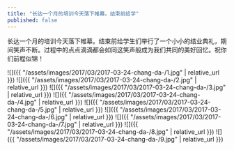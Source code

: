 ```yaml
---
title: "长达一个月的培训今天落下帷幕。结束前给学"
published: false
---
```

长达一个月的培训今天落下帷幕。结束前给学生们举行了一个小小的结业典礼，期间笑声不断。过程中的点点滴滴都会如同这笑声般成为我们共同的美好回忆。祝你们前程似锦！



![]({{ "/assets/images/2017/03/2017-03-24-chang-da-/1.jpg" | relative_url }})
![]({{ "/assets/images/2017/03/2017-03-24-chang-da-/2.jpg" | relative_url }})
![]({{ "/assets/images/2017/03/2017-03-24-chang-da-/3.jpg" | relative_url }})
![]({{ "/assets/images/2017/03/2017-03-24-chang-da-/4.jpg" | relative_url }})
![]({{ "/assets/images/2017/03/2017-03-24-chang-da-/5.jpg" | relative_url }})
![]({{ "/assets/images/2017/03/2017-03-24-chang-da-/6.jpg" | relative_url }})
![]({{ "/assets/images/2017/03/2017-03-24-chang-da-/7.jpg" | relative_url }})
![]({{ "/assets/images/2017/03/2017-03-24-chang-da-/8.jpg" | relative_url }})
![]({{ "/assets/images/2017/03/2017-03-24-chang-da-/9.jpg" | relative_url }})

